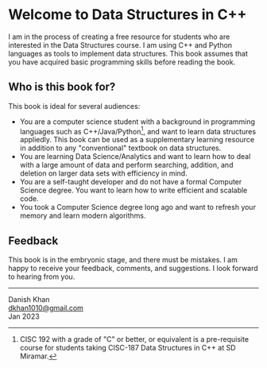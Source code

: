 # Welcome to Data Structures in C++

I am in the process of creating a free resource for students who are interested in the Data Structures course. I am using C++ and Python languages as tools to implement data structures. This book assumes that you have acquired basic programming skills before reading the book.

## Who is this book for?
This book is ideal for several audiences:
- You are a computer science student with a background in programming languages such as C++/Java/Python[^note], and want to learn data structures appliedly. This book can be used as a supplementary learning resource in addition to any "conventional" textbook on data structures.
- You are learning Data Science/Analytics and want to learn how to deal with a large amount of data and perform searching, addition, and deletion on larger data sets with efficiency in mind.
- You are a self-taught developer and do not have a formal Computer Science degree. You want to learn how to write efficient and scalable code.
- You took a Computer Science degree long ago and want to refresh your memory and learn modern algorithms.

## Feedback
This book is in the embryonic stage, and there must be mistakes. I am happy to receive your feedback, comments, and suggestions. I look forward to hearing from you.

---
Danish Khan  
dkhan1010@gmail.com  
Jan 2023  

[^note]:CISC 192 with a grade of "C" or better, or equivalent is a pre-requisite course for students taking CISC-187 Data Structures in C++ at SD Miramar.


